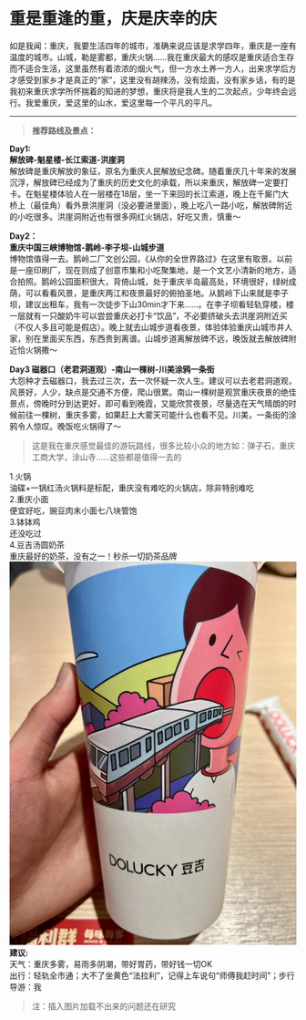 # 重是重逢的重，庆是庆幸的庆
如是我闻：重庆，我要生活四年的城市，准确来说应该是求学四年，重庆是一座有温度的城市。山城，勒是雾都，重庆火锅……我在重庆最大的感叹是重庆适合生存而不适合生活，这里虽然有着浓浓的烟火气，但一方水土养一方人，出来求学后方才感受到家乡才是真正的“家”，这里没有胡辣汤，没有烩面，没有家乡话，有的是我初来重庆求学所怀揣着的知进的梦想，重庆将是我人生的二次起点，少年终会远行。我爱重庆，爱这里的山水，爱这里每一个平凡的平凡。  
***
> <b>推荐路线及景点：</b>  

<b>Day1:  
解放碑-魁星楼-长江索道-洪崖洞</b>  
解放碑是重庆解放的象征，原名为重庆人民解放纪念碑。随着重庆几十年来的发展沉浮，解放碑已经成为了重庆的历史文化的承载，所以来重庆，解放碑一定要打卡。在魁星楼体验人在一层楼在18层，坐一下来回的长江索道，晚上在千厮门大桥上（最佳角）看外景洪崖洞（没必要进里面），晚上吃八一路小吃，解放碑附近的小吃很多。洪崖洞附近也有很多网红火锅店，好吃又贵，慎重～  
<!-- ![img](https://github.com/Wcowin/mymkdocs/blob/main/docs/img/CQ/WechatIMG178.jpeg?raw=true"解放碑")
![img](https://github.com/Wcowin/mymkdocs/blob/main/docs/img/CQ/WechatIMG179.jpeg?raw=true "魁星楼")
![img](https://github.com/Wcowin/mymkdocs/blob/main/docs/img/CQ/WechatIMG180.jpeg?raw=true "瓜西西")
![img](https://github.com/Wcowin/mymkdocs/blob/main/docs/img/CQ/WechatIMG181.jpeg?raw=true"火锅")
![img](https://github.com/Wcowin/mymkdocs/blob/main/docs/img/CQ/WechatIMG182.jpeg?raw=true "洪崖洞") -->

<b>Day2：  
重庆中国三峡博物馆-鹅岭-李子坝-山城步道</b>  
博物馆值得一去。鹅岭二厂文创公园，《从你的全世界路过》在这里有取景。以前是一座印刷厂，现在则成了创意市集和小吃聚集地，是一个文艺小清新的地方，适合拍照。鹅岭公园面积很大，背倚山城，处于重庆半岛最高处，环境很好，绿树成荫，可以看看风景，是重庆两江和夜景最好的俯拍圣地。从鹅岭下山来就是李子坝，建议出租车，我有一次徒步下山30min才下来……。在李子坝看轻轨穿楼，楼一层就有一只酸奶牛可以尝尝重庆必打卡“饮品”，不必要挤破头去洪崖洞附近买（不仅人多且可能是假店）。晚上就去山城步道看夜景，体验体验重庆山城市井人家，别在里面买东西，东西贵到离谱。山城步道离解放碑不远，晚饭就去解放碑附近恰火锅撒～  
<!-- ![img](https://github.com/Wcowin/mymkdocs/blob/main/docs/img/CQ/WechatIMG183.jpeg?raw=true "李子坝")
![img](https://github.com/Wcowin/mymkdocs/blob/main/docs/img/CQ/WechatIMG184.jpeg?raw=true "screen")
![img](https://github.com/Wcowin/mymkdocs/blob/main/docs/img/CQ/WechatIMG185.jpeg?raw=true "screen")
![img](https://github.com/Wcowin/mymkdocs/blob/main/docs/img/CQ/WechatIMG186.jpeg?raw=true "screen")
![img](https://github.com/Wcowin/mymkdocs/blob/main/docs/img/CQ/WechatIMG189.jpeg?raw=true "screen") -->

<b>Day3
磁器口（老君洞道观）-南山一棵树-川美涂鸦一条街</b>  
大怨种才去磁器口，我去过三次，去一次怀疑一次人生。建议可以去老君洞道观，风景好，人少，缺点是交通不方便，爬山很累。南山一棵树是观赏重庆夜景的绝佳景点，傍晚时分到达更好，即可看到晚霞，又能欣赏夜景，尽量选在天气晴朗的时候前往一棵树，重庆多雾，如果赶上大雾天可能什么也看不见。川美，一条街的涂鸦令人惊叹。晚饭吃火锅得了～  

> 这是我在重庆感觉最佳的游玩路线，很多比较小众的地方如：弹子石，重庆工商大学，涂山寺……这些都是值得一去的 

<!-- ![img](https://github.com/Wcowin/mymkdocs/blob/main/docs/img/CQ/WechatIMG187.jpeg?raw=true "screen")
![img](https://github.com/Wcowin/mymkdocs/blob/main/docs/img/CQ/WechatIMG188.jpeg?raw=true "screen")
![img](https://github.com/Wcowin/mymkdocs/blob/main/docs/img/CQ/WechatIMG190.jpeg?raw=true "screen")  
<b>美食:</b>   -->
1.火锅  
油碟+一锅红汤火锅料是标配，重庆没有难吃的火锅店，除非特别难吃  
2.重庆小面  
便宜好吃，豌豆肉末小面七八块管饱  
3.钵钵鸡  
还没吃过  
4.豆吉汤圆奶茶  
重庆最好的奶茶，没有之一！秒杀一切奶茶品牌  
![img](https://github.com/Wcowin/mymkdocs/blob/main/docs/img/CQ/WechatIMG191.jpeg?raw=true)  
<b>建议:</b>  
天气：重庆多雾，易雨多阴潮，带好胃药，带好钱一切OK  
出行：轻轨全市通；大不了坐黄色“法拉利”，记得上车说句“师傅我赶时间”；步行  
导游：我  
> 注：插入图片加载不出来的问题还在研究